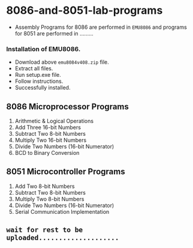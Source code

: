 # 8086-and-8051-lab-programs
- Assembly Programs for 8086 are performed in `EMU8086` and programs for 8051 are performed in .........
 
### Installation of EMU8086.
- Download above `emu8084v408.zip` file.
- Extract all files.
- Run setup.exe file.
- Follow instructions.
- Successfully installed.

## 8086 Microprocessor Programs
1. Arithmetic & Logical Operations
2. Add Three 16-bit Numbers
3. Subtract Two 8-bit Numbers
4. Multiply Two 16-bit Numbers
5. Divide Two Numbers (16-bit Numerator)
6. BCD to Binary Conversion

## 8051 Microcontroller Programs

1. Add Two 8-bit Numbers
2. Subtract Two 8-bit Numbers
3. Multiply Two 8-bit Numbers
4. Divide Two Numbers (16-bit Numerator)
5. Serial Communication Implementation



## `wait for rest to be uploaded....................`
